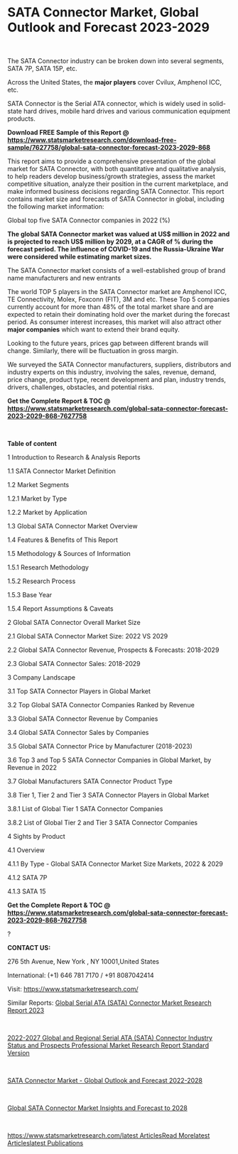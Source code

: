 <h1>SATA Connector Market, Global Outlook and Forecast 2023-2029</h1><br/><p>The SATA Connector industry can be broken down into several segments, SATA 7P, SATA 15P, etc.</p>
 
 
 
 <p>Across the United States, the <strong>major players</strong> cover Cvilux, Amphenol ICC, etc.</p>
 
 
 
 <p>SATA Connector is the Serial ATA connector, which is widely used in solid-state hard drives, mobile hard drives and various communication equipment products.</p>
 
 
 
 <p><strong>Download FREE Sample of this Report @ <a href="https://www.statsmarketresearch.com/download-free-sample/7627758/global-sata-connector-forecast-2023-2029-868">https://www.statsmarketresearch.com/download-free-sample/7627758/global-sata-connector-forecast-2023-2029-868</a></strong></p>
 
 
 
 <p>This report aims to provide a comprehensive presentation of the global market for SATA Connector, with both quantitative and qualitative analysis, to help readers develop business/growth strategies, assess the market competitive situation, analyze their position in the current marketplace, and make informed business decisions regarding SATA Connector. This report contains market size and forecasts of SATA Connector in global, including the following market information:</p>
 
 
 
 <p>Global top five SATA Connector companies in 2022 (%)</p>
 
 
 
 <p><strong>The global SATA Connector market was valued at US$ million in 2022 and is projected to reach US$ million by 2029, at a <strong>CAGR</strong> of % during the forecast period. The influence of COVID-19 and the Russia-Ukraine War were considered while estimating market sizes.</strong></p>
 
 
 
 <p>The SATA Connector market consists of a well-established group of brand name manufacturers and new entrants</p>
 
 
 
 <p>The world TOP 5 players in the SATA Connector market are Amphenol ICC, TE Connectivity, Molex, Foxconn (FIT), 3M and etc. These Top 5 companies currently account for more than 48% of the total market share and are expected to retain their dominating hold over the market during the forecast period. As consumer interest increases, this market will also attract other <strong>major companies</strong> which want to extend their brand equity.</p>
 
 
 
 <p>Looking to the future years, prices gap between different brands will change. Similarly, there will be fluctuation in gross margin.</p>
 
 
 
 <p>We surveyed the SATA Connector manufacturers, suppliers, distributors and industry experts on this industry, involving the sales, revenue, demand, price change, product type, recent development and plan, industry trends, drivers, challenges, obstacles, and potential risks.</p>
 
 
 
 <div><b>Get the Complete Report & TOC @ <a href="https://www.statsmarketresearch.com/global-sata-connector-forecast-2023-2029-868-7627758">https://www.statsmarketresearch.com/global-sata-connector-forecast-2023-2029-868-7627758</a></b></div>
 
 
 
 <p><br />
 
 <b>Table of content</b></p>
 
 
 
 <p>1 Introduction to Research & Analysis Reports<br />
 
 1.1 SATA Connector Market Definition<br />
 
 1.2 Market Segments<br />
 
 1.2.1 Market by Type<br />
 
 1.2.2 Market by Application<br />
 
 1.3 Global SATA Connector Market Overview<br />
 
 1.4 Features & Benefits of This Report<br />
 
 1.5 Methodology & Sources of Information<br />
 
 1.5.1 Research Methodology<br />
 
 1.5.2 Research Process<br />
 
 1.5.3 Base Year<br />
 
 1.5.4 Report Assumptions & Caveats<br />
 
 2 Global SATA Connector Overall Market Size<br />
 
 2.1 Global SATA Connector Market Size: 2022 VS 2029<br />
 
 2.2 Global SATA Connector Revenue, Prospects & Forecasts: 2018-2029<br />
 
 2.3 Global SATA Connector Sales: 2018-2029<br />
 
 3 Company Landscape<br />
 
 3.1 Top SATA Connector Players in Global Market<br />
 
 3.2 Top Global SATA Connector Companies Ranked by Revenue<br />
 
 3.3 Global SATA Connector Revenue by Companies<br />
 
 3.4 Global SATA Connector Sales by Companies<br />
 
 3.5 Global SATA Connector Price by Manufacturer (2018-2023)<br />
 
 3.6 Top 3 and Top 5 SATA Connector Companies in Global Market, by Revenue in 2022<br />
 
 3.7 Global Manufacturers SATA Connector Product Type<br />
 
 3.8 Tier 1, Tier 2 and Tier 3 SATA Connector Players in Global Market<br />
 
 3.8.1 List of Global Tier 1 SATA Connector Companies<br />
 
 3.8.2 List of Global Tier 2 and Tier 3 SATA Connector Companies<br />
 
 4 Sights by Product<br />
 
 4.1 Overview<br />
 
 4.1.1 By Type - Global SATA Connector Market Size Markets, 2022 & 2029<br />
 
 4.1.2 SATA 7P<br />
 
 4.1.3 SATA 15</p>
 
 
 
 <div><b>Get the Complete Report & TOC @ <a href="https://www.statsmarketresearch.com/global-sata-connector-forecast-2023-2029-868-7627758">https://www.statsmarketresearch.com/global-sata-connector-forecast-2023-2029-868-7627758</a></b></div>
 
 
 
 <p>? </p>
 
 
 
 <p><b>CONTACT US:</b><br />
 
 276 5th Avenue, New York , NY 10001,United States<br />
 
 International: (+1) 646 781 7170 / +91 8087042414<br />
 
 Visit: <a href="https://www.statsmarketresearch.com/">https://www.statsmarketresearch.com/</a><br />
 
 Similar Reports: <a href="https://www.statsmarketresearch.com/global-sata-connector-forecast-2023-2029-868-7627758">Global Serial ATA (SATA) Connector Market Research Report 2023</a><br />
 
 <br />
 
 <a href="https://www.statsmarketresearch.com/global-sata-connector-forecast-2023-2029-868-7627758">2022-2027 Global and Regional Serial ATA (SATA) Connector Industry Status and Prospects Professional Market Research Report Standard Version</a><br />
 
 <br />
 
 <a href="https://www.statsmarketresearch.com/global-sata-connector-forecast-2023-2029-868-7627758">SATA Connector Market - Global Outlook and Forecast 2022-2028</a><br />
 
 <br />
 
 <a href="https://www.statsmarketresearch.com/global-sata-connector-forecast-2023-2029-868-7627758">Global SATA Connector Market Insights and Forecast to 2028</a><br />
 
 <br />
 
 <a href="https://gyeongbokgung.com">https://www.statsmarketresearch.com/</a><a href="https://hallyeomaritime.com">latest Articles</a><a href="https://jingwansa.com">Read More</a><a href="https://nguoiviet.jp/">latest Articles</a><a href="https://www.intelmarketresearch.com/">latest Publications</a></p>